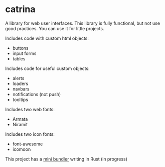# catrina
A library for web user interfaces. This library is fully functional, but not 
use good practices. You can use it for little projects.

Includes code with custom html objects:
* buttons
* input forms
* tables

Includes code for useful custom objects:
* alerts
* loaders
* navbars
* notifications (not push)
* tooltips

Includes two web fonts:
* Armata
* Niramit

Includes two icon fonts:
* font-awesome
* icomoon


This project has a [mini bundler](https://github.com/jonhteper/catrina-bundler) writing in Rust (in progress) 